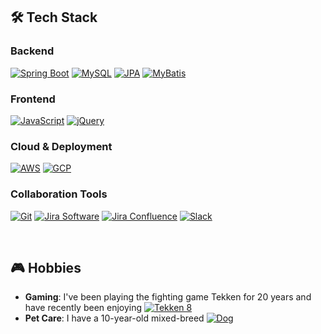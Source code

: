 ## 🛠 Tech Stack

### Backend
[![Spring Boot](https://img.shields.io/badge/Spring_Boot-6DB33F?style=flat-square&logo=spring-boot&logoColor=white)](https://spring.io/projects/spring-boot)
[![MySQL](https://img.shields.io/badge/MySQL-4479A1?style=flat-square&logo=mysql&logoColor=white)](https://www.mysql.com/)
[![JPA](https://img.shields.io/badge/JPA-007396?style=flat-square&logo=java&logoColor=white)](https://www.oracle.com/java/technologies/persistence-jsp.html)
[![MyBatis](https://img.shields.io/badge/MyBatis-FF0000?style=flat-square&logoColor=white)](http://www.mybatis.org/)

### Frontend
[![JavaScript](https://img.shields.io/badge/JavaScript-F7DF1E?style=flat-square&logo=javascript&logoColor=black)](https://developer.mozilla.org/en-US/docs/Web/JavaScript)
[![jQuery](https://img.shields.io/badge/jQuery-0769AD?style=flat-square&logo=jquery&logoColor=white)](https://jquery.com/)

### Cloud & Deployment
[![AWS](https://img.shields.io/badge/AWS-FF9900?style=flat-square&logo=amazon-aws&logoColor=white)](https://aws.amazon.com/)
[![GCP](https://img.shields.io/badge/Google_Cloud-4285F4?style=flat-square&logo=google-cloud&logoColor=white)](https://cloud.google.com/)

### Collaboration Tools
[![Git](https://img.shields.io/badge/Git-F05032?style=flat-square&logo=git&logoColor=white)](https://git-scm.com/)
[![Jira Software](https://img.shields.io/badge/Jira_Software-0052CC?style=flat-square&logo=jira-software&logoColor=white)](https://www.atlassian.com/software/jira)
[![Jira Confluence](https://img.shields.io/badge/Jira_Confluence-172B4D?style=flat-square&logo=confluence&logoColor=white)](https://www.atlassian.com/software/confluence)
[![Slack](https://img.shields.io/badge/Slack-4A154B?style=flat-square&logo=slack&logoColor=white)](https://slack.com/)

<br>

## 🎮 Hobbies

- **Gaming**: I've been playing the fighting game Tekken for 20 years and have recently been enjoying [![Tekken 8](https://img.shields.io/badge/Tekken_8-000000?style=flat-square&logo=playstation&logoColor=white)](https://www.bandainamcoent.com/games/tekken-8)
- **Pet Care**: I have a 10-year-old mixed-breed [![Dog](https://img.shields.io/badge/Dog_Lover-FF69B4?style=flat-square&logo=dog&logoColor=white)](https://www.akc.org/)
